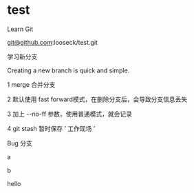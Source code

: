 # test
Learn Git

git@github.com:looseck/test.git

学习新分支

Creating a new branch is quick and simple.

1 merge 合并分支

2 默认使用 fast forward模式，在删除分支后，会导致分支信息丢失

3 加上 --no-ff 参数，使用普通模式，就会记录

4 git stash 暂时保存 ’ 工作现场 ’

Bug 分支

a

b

hello